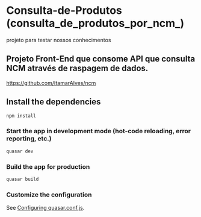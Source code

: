 # Consulta-de-Produtos (consulta_de_produtos_por_ncm_)

projeto para testar nossos conhecimentos

## Projeto Front-End que consome API que consulta NCM através de raspagem de dados.

https://github.com/ItamarAlves/ncm

## Install the dependencies
```bash
npm install
```

### Start the app in development mode (hot-code reloading, error reporting, etc.)
```bash
quasar dev
```


### Build the app for production
```bash
quasar build
```

### Customize the configuration
See [Configuring quasar.conf.js](https://quasar.dev/quasar-cli/quasar-conf-js).

